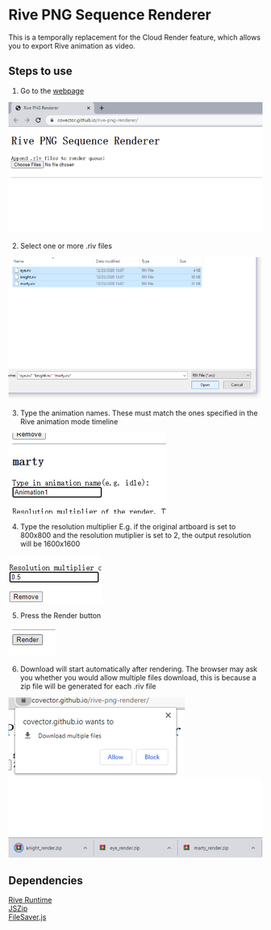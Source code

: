 # Rive PNG Sequence Renderer
This is a temporally replacement for the Cloud Render feature, which allows you to export Rive animation as video.
## Steps to use
1. Go to the [webpage](https://covector.github.io/rive-png-renderer/)

![step 1](README_images/step1.png)

2. Select one or more .riv files

![step 2](README_images/step2.png)

3. Type the animation names. These must match the ones specified in the Rive animation mode timeline

![step 3](README_images/step3.png)

4. Type the resolution multiplier E.g. if the original artboard is set to 800x800 and the resolution mutiplier is set to 2, the output resolution will be 1600x1600

![step 4](README_images/step4.png)

5. Press the Render button

![step 5](README_images/step5.png)

6. Download will start automatically after rendering. The browser may ask you whether you would allow multiple files download, this is because a zip file will be generated for each .riv file

![step 6a](README_images/step6a.png)
![step 6b](README_images/step6b.png)

## Dependencies
[Rive Runtime](https://github.com/rive-app/rive-wasm)<br />
[JSZip](https://github.com/Stuk/jszip)<br />
[FileSaver.js](https://github.com/eligrey/FileSaver.js)
